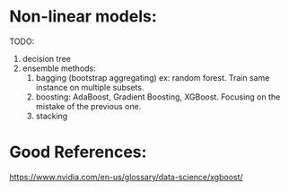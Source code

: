 # Non-linear models:

TODO:
1. decision tree
2. ensemble methods:
	1. bagging (bootstrap aggregating) ex: random forest. Train same instance on multiple subsets.
	2. boosting: AdaBoost, Gradient Boosting, XGBoost. Focusing on the mistake of the previous one. 
	3. stacking
	
	

# Good References:
https://www.nvidia.com/en-us/glossary/data-science/xgboost/
